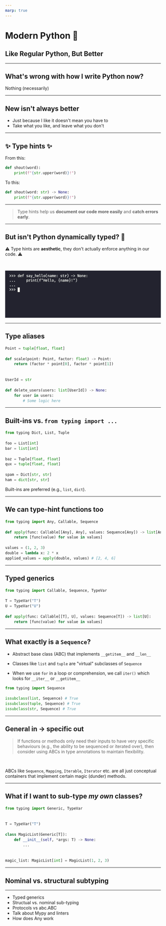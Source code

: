 ```yaml
---
marp: true
---
```


# **Modern Python** 🐍

## Like Regular Python, But Better

---
## **What's wrong with how I write Python now?**

Nothing (necessarily)

---

## **New isn't always better**

* Just because I like it doesn't mean you have to
* Take what you like, and leave what you don't

___

## ✨ **Type hints** ✨

From this:

```python
def shout(word):
    print(f"{str.upper(word)}!")
```

To this:

```python
def shout(word: str) -> None:
    print(f"{str.upper(word)}!")
```

---

>Type hints help us **document our code more easily** and **catch errors early**.

---

## **But isn't Python dynamically typed?** 🤔

⚠️ Type hints are **aesthetic**, they don't actually enforce anything in our code. ⚠️

<br/>

![width:750px](./assets/type_hints_are_aesthetic.gif)

---

## **Type aliases**

```python
Point = tuple[float, float]

def scale(point: Point, factor: float) -> Point:
    return (factor * point[0], factor * point[1])


UserId = str

def delete_users(users: list[UserId]) -> None:
    for user in users:
        # Some logic here
```

---

## **Built-ins vs. `from typing import ...`**

```python
from typing Dict, List, Tuple

foo = List[int]
bar = list[int]

baz = Tuple[float, float]
qux = tuple[float, float]

spam = Dict[str, str]
ham = dict[str, str]
```

Built-ins are preferred (e.g., `list`, `dict`).

___

## **We can type-hint functions too**

```python
from typing import Any, Callable, Sequence

def apply(func: Callable[[Any], Any], values: Sequence[Any]) -> list[Any]:
    return [func(value) for value in values]

values = (1, 2, 3)
double = lambda x: 2 * x
applied_values = apply(double, values) # [2, 4, 6]
```

---

## **Typed generics**

```python
from typing import Callable, Sequence, TypeVar

T = TypeVar("T")
U = TypeVar("U")

def apply(func: Callable[[T], U], values: Sequence[T]) -> list[U]:
    return [func(value) for value in values]
```

---

## **What exactly is a `Sequence`?**

* Abstract base class (ABC) that implements `__getitem__` and `__len__`

* Classes like `list` and `tuple` are "virtual" subclasses of `Sequence`

* When we use `for` in a loop or comprehension, we call `iter()` which looks for `__iter__` or `__getitem__`

```python
from typing import Sequence

issubclass(list, Sequence) # True
issubclass(tuple, Sequence) # True
issubclass(str, Sequence) # True
```

---

## **General in → specific out**

> If functions or methods only need their inputs to have very specific behaviours (e.g., the ability to be sequenced or iterated over), then consider using ABCs in type annotations to maintain flexibility.

<br/>

ABCs like `Sequence`, `Mapping`, `Iterable`, `Iterator` etc. are all just conceptual containers that implement certain magic (dunder) methods.

---

## **What if I want to sub-type *my own* classes?**

```python
from typing import Generic, TypeVar


T = TypeVar("T")

class MagicList(Generic[T]):
    def __init__(self, *args: T) -> None:
        ...


magic_list: MagicList[int] = MagicList(1, 2, 3)
```

---

## **Nominal vs. structural subtyping**

---

* Typed generics
* Structual vs. nominal sub-typing
* Protocols vs abc.ABC
* Talk about Mypy and linters
* How does Any work
